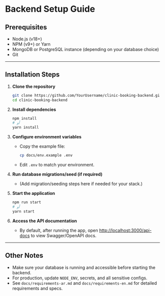 # Backend Setup Guide

## Prerequisites

- Node.js (v18+)
- NPM (v9+) or Yarn
- MongoDB or PostgreSQL instance (depending on your database choice)
- Git

---

## Installation Steps

1. **Clone the repository**

   ```bash
   git clone https://github.com/YourUsername/clinic-booking-backend.git
   cd clinic-booking-backend
   ```

2. **Install dependencies**

   ```bash
   npm install
   # أو
   yarn install
   ```

3. **Configure environment variables**

   - Copy the example file:
     ```bash
     cp docs/env.example .env
     ```
   - Edit `.env` to match your environment.

4. **Run database migrations/seed (if required)**

   - (Add migration/seeding steps here if needed for your stack.)

5. **Start the application**

   ```bash
   npm run start
   # أو
   yarn start
   ```

6. **Access the API documentation**
   - By default, after running the app, open [http://localhost:3000/api-docs](http://localhost:3000/api-docs) to view Swagger/OpenAPI docs.

---

## Other Notes

- Make sure your database is running and accessible before starting the backend.
- For production, update `NODE_ENV`, secrets, and all sensitive configs.
- See `docs/requirements-ar.md` and `docs/requirements-en.md` for detailed requirements and specs.
